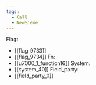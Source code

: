 ```yaml
---
tags:
  - Call
  - NewScene
---
```

Flag:
- [[flag_9733]]
- [[flag_9734]]
Fn:
- [[u7000_1_function16]]
System:
- [[system_40]]
Field_party:
- [[field_party_0]]
